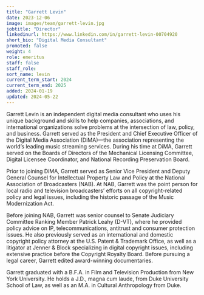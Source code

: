 ```yaml
---
title: "Garrett Levin"
date: 2023-12-06
image: images/team/garrett-levin.jpg
jobtitle: "Director"
linkedinurl: https://www.linkedin.com/in/garrett-levin-00704920
short_bio: "Digital Media Consultant"
promoted: false
weight: 4
role: emeritus
staff: false
staff_role: 
sort_name: levin
current_term_start: 2024
current_term_end: 2025
added: 2024-01-19
updated: 2024-05-22
---
```


Garrett Levin is an independent digital media consultant who uses his unique background and skills to help companies, associations, and international organizations solve problems at the intersection of law, policy, and business. Garrett served as the President and Chief Executive Officer of the Digital Media Association (DiMA)&mdash;the association representing the world’s leading music streaming services. During his time at DiMA, Garrett served on the Boards of Directors of the Mechanical Licensing Committee, Digital Licensee Coordinator, and National Recording Preservation Board.

Prior to joining DiMA, Garrett served as Senior Vice President and Deputy General Counsel for Intellectual Property Law and Policy at the National Association of Broadcasters (NAB). At NAB, Garrett was the point person for local radio and television broadcasters’ efforts on all copyright-related policy and legal issues, including the historic passage of the Music Modernization Act.

Before joining NAB, Garrett was senior counsel to Senate Judiciary Committee Ranking Member Patrick Leahy (D-VT), where he provided policy advice on IP, telecommunications, antitrust and consumer protection issues. He also previously served as an international and domestic copyright policy attorney at the U.S. Patent & Trademark Office, as well as a litigator at Jenner & Block specializing in digital copyright issues, including extensive practice before the Copyright Royalty Board. Before pursuing a legal career, Garrett edited award-winning documentaries.

Garrett graduated with a B.F.A. in Film and Television Production from New York University. He holds a J.D., magna cum laude, from Duke University School of Law, as well as an M.A. in Cultural Anthropology from Duke.
